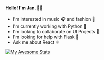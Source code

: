 #### Hello! I'm Jan. 👋🏽
* I'm interested in music 🎧 and fashion 🥼
* I'm currently working with Python 🐍 
* I'm looking to collaborate on UI Projects 📁
* I'm looking for help with Flask 🧪
* Ask me about React ⚛️

[![My Awesome Stats](https://awesome-github-stats.azurewebsites.net/user-stats/janjovellanos?cardType=level&theme=ayu-mirage&Title=E7E88BF5)](https://git.io/awesome-stats-card)

<!--
**janjovellanos/janjovellanos** is a ✨ _special_ ✨ repository because its `README.md` (this file) appears on your GitHub profile.

Here are some ideas to get you started:

- 🔭 I’m currently working on ...
- 🌱 I’m currently learning ...
- 👯 I’m looking to collaborate on ...
- 🤔 I’m looking for help with ...
- 💬 Ask me about ...
- 📫 How to reach me: ...
- 😄 Pronouns: ...
- ⚡ Fun fact: ...
-->
